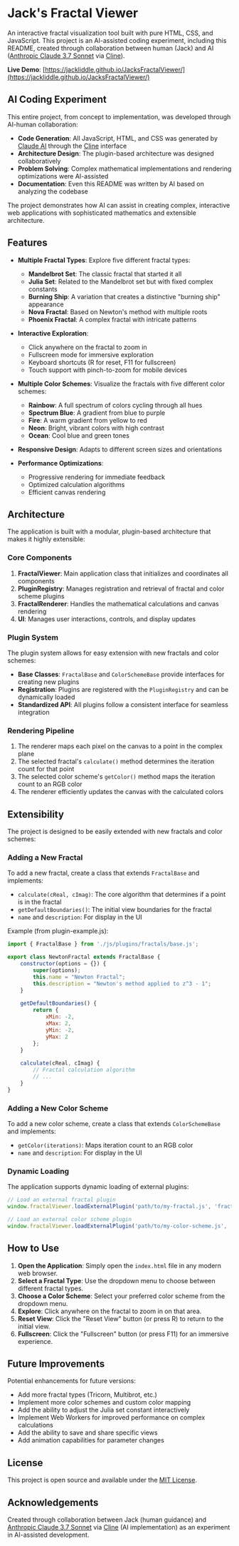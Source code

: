# Jack's Fractal Viewer

An interactive fractal visualization tool built with pure HTML, CSS, and JavaScript. This project is an AI-assisted coding experiment, including this README, created through collaboration between human (Jack) and AI ([Anthropic Claude 3.7 Sonnet](https://www.anthropic.com/) via [Cline](https://cline.bot/)).

**Live Demo**: [https://jackliddle.github.io/JacksFractalViewer/](https://jackliddle.github.io/JacksFractalViewer/)

## AI Coding Experiment

This entire project, from concept to implementation, was developed through AI-human collaboration:

- **Code Generation**: All JavaScript, HTML, and CSS was generated by [Claude AI](https://www.anthropic.com/) through the [Cline](https://cline.bot/) interface
- **Architecture Design**: The plugin-based architecture was designed collaboratively
- **Problem Solving**: Complex mathematical implementations and rendering optimizations were AI-assisted
- **Documentation**: Even this README was written by AI based on analyzing the codebase

The project demonstrates how AI can assist in creating complex, interactive web applications with sophisticated mathematics and extensible architecture.

## Features

- **Multiple Fractal Types**: Explore five different fractal types:
  - **Mandelbrot Set**: The classic fractal that started it all
  - **Julia Set**: Related to the Mandelbrot set but with fixed complex constants
  - **Burning Ship**: A variation that creates a distinctive "burning ship" appearance
  - **Nova Fractal**: Based on Newton's method with multiple roots
  - **Phoenix Fractal**: A complex fractal with intricate patterns

- **Interactive Exploration**: 
  - Click anywhere on the fractal to zoom in
  - Fullscreen mode for immersive exploration
  - Keyboard shortcuts (R for reset, F11 for fullscreen)
  - Touch support with pinch-to-zoom for mobile devices

- **Multiple Color Schemes**: Visualize the fractals with five different color schemes:
  - **Rainbow**: A full spectrum of colors cycling through all hues
  - **Spectrum Blue**: A gradient from blue to purple
  - **Fire**: A warm gradient from yellow to red
  - **Neon**: Bright, vibrant colors with high contrast
  - **Ocean**: Cool blue and green tones

- **Responsive Design**: Adapts to different screen sizes and orientations

- **Performance Optimizations**:
  - Progressive rendering for immediate feedback
  - Optimized calculation algorithms
  - Efficient canvas rendering

## Architecture

The application is built with a modular, plugin-based architecture that makes it highly extensible:

### Core Components

1. **FractalViewer**: Main application class that initializes and coordinates all components
2. **PluginRegistry**: Manages registration and retrieval of fractal and color scheme plugins
3. **FractalRenderer**: Handles the mathematical calculations and canvas rendering
4. **UI**: Manages user interactions, controls, and display updates

### Plugin System

The plugin system allows for easy extension with new fractals and color schemes:

- **Base Classes**: `FractalBase` and `ColorSchemeBase` provide interfaces for creating new plugins
- **Registration**: Plugins are registered with the `PluginRegistry` and can be dynamically loaded
- **Standardized API**: All plugins follow a consistent interface for seamless integration

### Rendering Pipeline

1. The renderer maps each pixel on the canvas to a point in the complex plane
2. The selected fractal's `calculate()` method determines the iteration count for that point
3. The selected color scheme's `getColor()` method maps the iteration count to an RGB color
4. The renderer efficiently updates the canvas with the calculated colors

## Extensibility

The project is designed to be easily extended with new fractals and color schemes:

### Adding a New Fractal

To add a new fractal, create a class that extends `FractalBase` and implements:
- `calculate(cReal, cImag)`: The core algorithm that determines if a point is in the fractal
- `getDefaultBoundaries()`: The initial view boundaries for the fractal
- `name` and `description`: For display in the UI

Example (from plugin-example.js):
```javascript
import { FractalBase } from './js/plugins/fractals/base.js';

export class NewtonFractal extends FractalBase {
    constructor(options = {}) {
        super(options);
        this.name = "Newton Fractal";
        this.description = "Newton's method applied to z^3 - 1";
    }
    
    getDefaultBoundaries() {
        return {
            xMin: -2,
            xMax: 2,
            yMin: -2,
            yMax: 2
        };
    }
    
    calculate(cReal, cImag) {
        // Fractal calculation algorithm
        // ...
    }
}
```

### Adding a New Color Scheme

To add a new color scheme, create a class that extends `ColorSchemeBase` and implements:
- `getColor(iterations)`: Maps iteration count to an RGB color
- `name` and `description`: For display in the UI

### Dynamic Loading

The application supports dynamic loading of external plugins:
```javascript
// Load an external fractal plugin
window.fractalViewer.loadExternalPlugin('path/to/my-fractal.js', 'fractal');

// Load an external color scheme plugin
window.fractalViewer.loadExternalPlugin('path/to/my-color-scheme.js', 'colorScheme');
```

## How to Use

1. **Open the Application**: Simply open the `index.html` file in any modern web browser.
2. **Select a Fractal Type**: Use the dropdown menu to choose between different fractal types.
3. **Choose a Color Scheme**: Select your preferred color scheme from the dropdown menu.
4. **Explore**: Click anywhere on the fractal to zoom in on that area.
5. **Reset View**: Click the "Reset View" button (or press R) to return to the initial view.
6. **Fullscreen**: Click the "Fullscreen" button (or press F11) for an immersive experience.

## Future Improvements

Potential enhancements for future versions:

- Add more fractal types (Tricorn, Multibrot, etc.)
- Implement more color schemes and custom color mapping
- Add the ability to adjust the Julia set constant interactively
- Implement Web Workers for improved performance on complex calculations
- Add the ability to save and share specific views
- Add animation capabilities for parameter changes

## License

This project is open source and available under the [MIT License](LICENSE).

## Acknowledgements

Created through collaboration between Jack (human guidance) and [Anthropic Claude 3.7 Sonnet](https://www.anthropic.com/) via [Cline](https://cline.bot/) (AI implementation) as an experiment in AI-assisted development.
